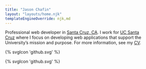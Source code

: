 ```yaml
---
title: "Jason Chafin"
layout: "layouts/home.njk"
templateEngineOverride: njk,md
---
```


Professional web developer in [Santa Cruz, CA](https://www.cityofsantacruz.com/). I work for [UC Santa Cruz](https://campusdirectory.ucsc.edu/cd_detail?uid=jchafin) where I focus on developing web applications that support the University’s mission and purpose. For more information, see my [CV](/cv).

{% svgIcon 'github.svg' %}

{% svgIcon 'github.svg' %}
